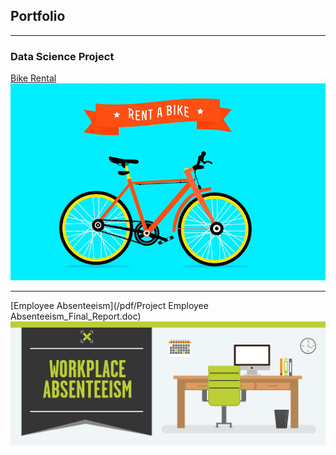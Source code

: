 ## Portfolio

---

### Data Science Project

[Bike Rental](/pdf/Bike_Rental_Final_Report.pdf)
<img src="images/bike_rental.jpg?raw=true"/>

---
[Employee Absenteeism](/pdf/Project Employee Absenteeism_Final_Report.doc)
<img src="images/employee absenteeism.jpg?raw=true"/>

